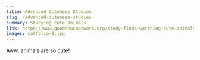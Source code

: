 ```yaml
---
title: Advanced Cuteness Studies
slug: /advanced-cuteness-studies
summary: Studying cute animals
link: https://www.goodnewsnetwork.org/study-finds-watching-cute-animals-is-good-for-your-health/
images: catfolio-1.jpg
---
```

Aww, animals are so cute!
